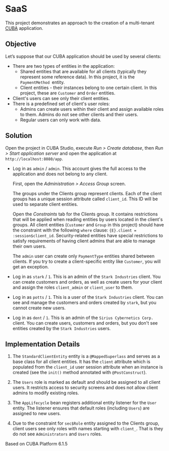 # SaaS

This project demonstrates an approach to the creation of a multi-tenant [CUBA](https://www.cuba-platform.com) application.

## Objective

Let’s suppose that our CUBA application should be used by several clients:

* There are two types of entities in the application:
    * Shared entities that are available for all clients (typically they represent some reference data). In this project, it is the `PaymentMethod `entity.
    * Client entities - their instances belong to one certain client. In this project, these are `Customer` and `Order` entities.
* Client's users can see only their client entities.
* There is a predefined set of client's user roles:
    * Admins can create users within their client and assign available roles to them. Admins do not see other clients and their users.
    * Regular users can only work with data.

## Solution

Open the project in CUBA Studio, execute *Run > Create database*, then *Run > Start application server* and open the application at `http://localhost:8080/app`.

* Log in as `admin` / `admin`. This account gives the full access to the application and does not belong to any client.

    First, open the *Administration > Access Group* screen.

    The groups under the Clients group represent clients. Each of the client groups has a unique session attribute called `client_id`. This ID will be used to separate client entities.

    Open the *Constraints* tab for the Clients group. It contains restrictions that will be applied when reading entities by users located in the client's groups. All client entities (`Customer` and `Group` in this project) should have the constraint with the following `where` clause: `{E}.client = :session$client_id`. Security-related entities have special restrictions to satisfy requirements of having client admins that are able to manage their own users.

    The `admin` user can create only `PaymentType` entities shared between clients. If you try to create a client-specific entity like `Customer`, you will get an exception.

* Log in as `stark` / `1`. This is an admin of the `Stark Industries` client. You can create customers and orders, as well as create users for your client and assign the roles `client_admin` or `client_user` to them.

* Log in as `potts` / `1`. This is a user of the `Stark Industries` client. You can see and manage the customers and orders created by `stark`, but you cannot create new users.

* Log in as `dent` / `1`. This is an admin of the `Sirius Cybernetics Corp.` client. You can create users, customers and orders, but you don't see entities created by the `Stark Industries` users.

## Implementation Details

1. The `StandardClientEntity` entity is a `@MappedSuperlass` and serves as a base class for all client entities. It has the `client` attribute which is populated from the `client_id` user session attribute when an instance is created (see the `init()` method annotated with `@PostConstruct`).

2. The `Users` role is marked as default and should be assigned to all client users. It restricts access to security screens and does not allow client admins to modify existing roles.

3. The `AppLifecycle` bean registers additional entity listener for the `User` entity. The listener ensures that default roles (including `Users`) are assigned to new users.

4. Due to the constraint for `sec$Role` entity assigned to the Clients group, client users see only roles with names starting with `client_`. That is they do not see `Administrators` and `Users` roles.

Based on CUBA Platform 6.1.5
